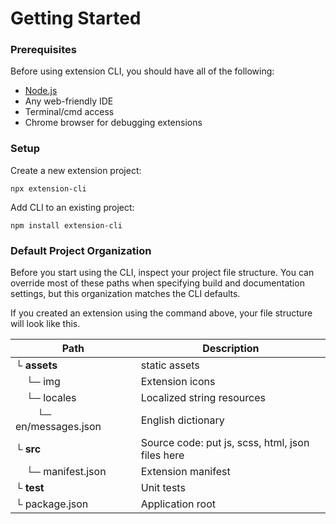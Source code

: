 # Getting Started

### Prerequisites

Before using extension CLI, you should have all of the following:

- [Node.js](https://nodejs.org/en/download/)
- Any web-friendly IDE
- Terminal/cmd access
- Chrome browser for debugging extensions

### Setup

Create a new extension project:

```text
npx extension-cli
```

Add CLI to an existing project:

```
npm install extension-cli
```

### Default Project Organization

Before you start using the CLI, inspect your project file structure. You can override most of 
these paths when specifying build and documentation settings, but this organization matches the CLI defaults.

If you created an extension using the command above, your file structure will look like this.

Path | Description
--- | ---
└ **assets** |  static assets
&nbsp; &nbsp; └─ img | Extension icons
&nbsp; &nbsp; └─ locales | Localized string resources
&nbsp; &nbsp; &nbsp; &nbsp; └─ en/messages.json | English dictionary
└ **src** | Source code: put js, scss, html, json files here
&nbsp; &nbsp; └─ manifest.json | Extension manifest 
└ **test** | Unit tests
└ package.json | Application root

<br/>
